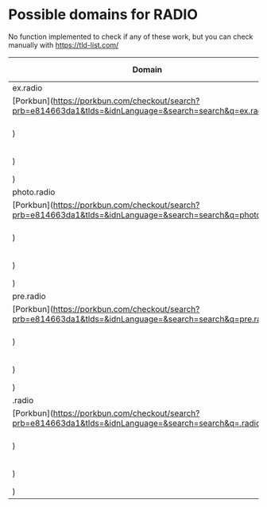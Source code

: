 # Possible domains for RADIO

No function implemented to check if any of these work, but you can check manually with https://tld-list.com/

| Domain | Porkbun | NameCheap | Google Domains |
|---|---|---|---|
| ex.radio | [Porkbun](https://porkbun.com/checkout/search?prb=e814663da1&tlds=&idnLanguage=&search=search&q=ex.radio) | [Namecheap](https://www.namecheap.com/domains/registration/results/?domain=ex.radio) | [Google](https://domains.google.com/registrar/search?searchTerm=ex.radio) |
| photo.radio | [Porkbun](https://porkbun.com/checkout/search?prb=e814663da1&tlds=&idnLanguage=&search=search&q=photo.radio) | [Namecheap](https://www.namecheap.com/domains/registration/results/?domain=photo.radio) | [Google](https://domains.google.com/registrar/search?searchTerm=photo.radio) |
| pre.radio | [Porkbun](https://porkbun.com/checkout/search?prb=e814663da1&tlds=&idnLanguage=&search=search&q=pre.radio) | [Namecheap](https://www.namecheap.com/domains/registration/results/?domain=pre.radio) | [Google](https://domains.google.com/registrar/search?searchTerm=pre.radio) |
| .radio | [Porkbun](https://porkbun.com/checkout/search?prb=e814663da1&tlds=&idnLanguage=&search=search&q=.radio) | [Namecheap](https://www.namecheap.com/domains/registration/results/?domain=.radio) | [Google](https://domains.google.com/registrar/search?searchTerm=.radio) |
